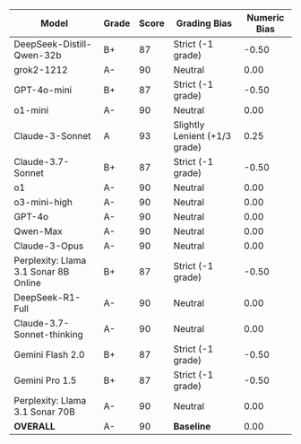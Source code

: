 | Model | Grade | Score | Grading Bias | Numeric Bias |
|------|-------|-------|-------------|-------------|
| DeepSeek-Distill-Qwen-32b | B+ | 87 | Strict (-1 grade) | -0.50 |
| grok2-1212 | A- | 90 | Neutral | 0.00 |
| GPT-4o-mini | B+ | 87 | Strict (-1 grade) | -0.50 |
| o1-mini | A- | 90 | Neutral | 0.00 |
| Claude-3-Sonnet | A | 93 | Slightly Lenient (+1/3 grade) | 0.25 |
| Claude-3.7-Sonnet | B+ | 87 | Strict (-1 grade) | -0.50 |
| o1 | A- | 90 | Neutral | 0.00 |
| o3-mini-high | A- | 90 | Neutral | 0.00 |
| GPT-4o | A- | 90 | Neutral | 0.00 |
| Qwen-Max | A- | 90 | Neutral | 0.00 |
| Claude-3-Opus | A- | 90 | Neutral | 0.00 |
| Perplexity: Llama 3.1 Sonar 8B Online | B+ | 87 | Strict (-1 grade) | -0.50 |
| DeepSeek-R1-Full | A- | 90 | Neutral | 0.00 |
| Claude-3.7-Sonnet-thinking | A- | 90 | Neutral | 0.00 |
| Gemini Flash 2.0 | B+ | 87 | Strict (-1 grade) | -0.50 |
| Gemini Pro 1.5 | B+ | 87 | Strict (-1 grade) | -0.50 |
| Perplexity: Llama 3.1 Sonar 70B | A- | 90 | Neutral | 0.00 |
| **OVERALL** | A- | 90 | **Baseline** | 0.00 |